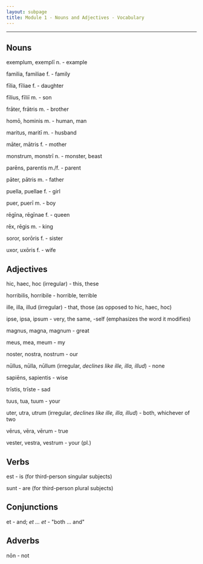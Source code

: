 ```yaml
---
layout: subpage
title: Module 1 - Nouns and Adjectives - Vocabulary
---
```


***

## Nouns

exemplum, exemplī n. - example

familia, familiae f. - family

fīlia, fīliae f. - daughter

fīlius, fīliī m. - son

frāter, frātris m. - brother

homō, hominis m. - human, man

maritus, maritī m. - husband

māter, mātris f. - mother

monstrum, monstrī n. - monster, beast

parēns, parentis m./f. - parent

pāter, pātris m. - father

puella, puellae f. - girl

puer, puerī m. - boy

rēgīna, rēgīnae f. - queen

rēx, rēgis m. - king

soror, sorōris f. - sister

uxor, uxōris f. - wife


## Adjectives

hic, haec, hoc (irregular) - this, these

horribilis, horribile - horrible, terrible

ille, illa, illud (irregular) - that, those (as opposed to hic, haec, hoc)

ipse, ipsa, ipsum - very, the same, -self (emphasizes the word it modifies)

magnus, magna, magnum - great

meus, mea, meum - my

noster, nostra, nostrum - our

nūllus, nūlla, nūllum (irregular, *declines like ille, illa, illud*) - none

sapiēns, sapientis - wise

trīstis, trīste - sad

tuus, tua, tuum - your

uter, utra, utrum (irregular, *declines like ille, illa, illud*) - both, whichever of two

vērus, vēra, vērum - true

vester, vestra, vestrum - your (pl.)


## Verbs

est - is (for third-person singular subjects)

sunt - are (for third-person plural subjects)


## Conjunctions

et - and; *et ... et* - "both ... and"

## Adverbs

nōn - not
